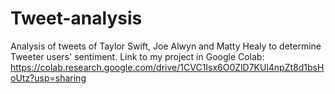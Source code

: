 # Tweet-analysis
Analysis of tweets of Taylor Swift, Joe Alwyn and Matty Healy to determine Tweeter users' sentiment.
Link to my project in Google Colab:
https://colab.research.google.com/drive/1CVC1Isx6O0ZlD7KUl4npZt8d1bsHoUtz?usp=sharing
